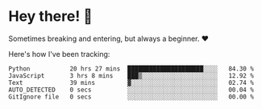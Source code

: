 # Hey there! 👋
Sometimes breaking and entering, but always a beginner. ❤️

Here's how I've been tracking:
<!--START_SECTION:waka-->

```text
Python           20 hrs 27 mins  █████████████████████░░░░   84.30 %
JavaScript       3 hrs 8 mins    ███▒░░░░░░░░░░░░░░░░░░░░░   12.92 %
Text             39 mins         ▓░░░░░░░░░░░░░░░░░░░░░░░░   02.74 %
AUTO_DETECTED    0 secs          ░░░░░░░░░░░░░░░░░░░░░░░░░   00.04 %
GitIgnore file   0 secs          ░░░░░░░░░░░░░░░░░░░░░░░░░   00.00 %
```

<!--END_SECTION:waka-->
